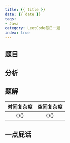 ```yaml
---
title: {{ title }}
date: {{ date }}
tags: 
- Java
category: LeetCode每日一题
index: true
---
```


<!-- more -->

## 题目

## 分析

## 题解

| 时间复杂度 | 空间复杂度 |
| :--------: | :--------: |
|    O()    |    O()    |



## 一点屁话
